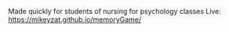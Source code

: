 Made quickly for students of nursing for psychology classes
Live: https://mikeyzat.github.io/memoryGame/
